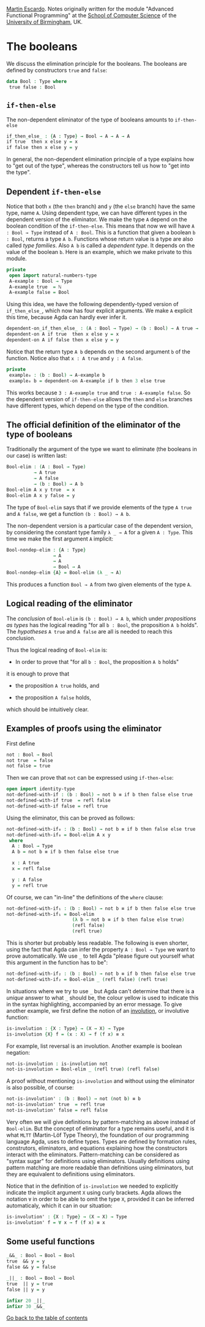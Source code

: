 
[Martin Escardo](Https://www.Cs.Bham.Ac.Uk/~mhe/).
Notes originally written for the module "Advanced Functional Programming"
at the [School of Computer Science](https://www.birmingham.ac.uk/schools/computer-science/index.aspx) of the [University of Birmingham](https://www.birmingham.ac.uk/index.aspx), UK.


<!--
```agda
{-# OPTIONS --without-K --safe #-}

module Bool where

open import general-notation
open import natural-numbers-type
```
-->
# The booleans

We discuss the elimination principle for the booleans. The booleans
are defined by constructors `true` and `false`:
```agda
data Bool : Type where
 true false : Bool
```
## `if-then-else`

The non-dependent eliminator of the type of booleans amounts to `if-then-else`
```agda
if_then_else_ : {A : Type} → Bool → A → A → A
if true  then x else y = x
if false then x else y = y
```
In general, the non-dependent elimination principle of a type explains how to "get out of the type", whereas the constructors tell us how to "get into the type".

## Dependent `if-then-else`

Notice that both `x` (the `then` branch) and `y` (the `else` branch) have the same type, name `A`. Using dependent type, we can have different types in the dependent version of the eliminator. We make the type `A` depend on the boolean condition of the `if-then-else`. This means that now we will have `A : Bool → Type` instead of `A : Bool`. This is a function that given a boolean `b : Bool`, returns a type `A b`. Functions whose return value is a type are also called *type families*. Also `A b` is called a *dependent type*. It depends on the value of the boolean `b`. Here is an example, which we make private to this module.
```agda
private
 open import natural-numbers-type
 A-example : Bool → Type
 A-example true  = ℕ
 A-example false = Bool
```
Using this idea, we have the following dependently-typed version of `if_then_else_`, which now has four explicit arguments. We make `A` explicit this time, because Agda can hardly ever infer it.
```agda
dependent-on_if_then_else_ : (A : Bool → Type) → (b : Bool) → A true → A false → A b
dependent-on A if true  then x else y = x
dependent-on A if false then x else y = y
```
Notice that the return type `A b` depends on the second argument `b` of the function.
Notice also that `x : A true` and `y : A false`.
```agda
private
 example₀ : (b : Bool) → A-example b
 example₀ b = dependent-on A-example if b then 3 else true
```
This works because `3 : A-example true` and `true : A-example false`. So the dependent version of `if-then-else` allows the `then` and `else` branches have different types, which depend on the type of the condition.

## The official definition of the eliminator of the type of booleans

Traditionally the argument of the type we want to eliminate (the booleans in our case) is written last:
```agda
Bool-elim : (A : Bool → Type)
          → A true
          → A false
          → (b : Bool) → A b
Bool-elim A x y true  = x
Bool-elim A x y false = y
```
The type of `Bool-elim` says that if we provide elements of the type `A true` and `A false`, we get a function `(b : Bool) → A b`.

The non-dependent version is a particular case of the dependent version, by considering the constant type family `λ _ → A` for a given `A : Type`. This time we make the first argument `A` implicit:
```agda
Bool-nondep-elim : {A : Type}
                 → A
                 → A
                 → Bool → A
Bool-nondep-elim {A} = Bool-elim (λ _ → A)
```
This produces a function `Bool → A` from two given elements of the type `A`.

## Logical reading of the eliminator

The *conclusion* of `Bool-elim` is `(b : Bool) → A b`, which under *propositions as types* has the logical reading "for all `b : Bool`, the proposition `A b` holds". The *hypotheses* `A true` and `A false` are all is needed to reach this conclusion.

Thus the logical reading of `Bool-elim` is:

 * In order to prove that "for all `b : Bool`, the proposition `A b` holds"

it is enough to prove that

 * the proposition `A true` holds, and

 * the proposition `A false` holds,

which should be intuitively clear.

## Examples of proofs using the eliminator

First define
```agda
not : Bool → Bool
not true  = false
not false = true
```
Then we can prove that `not` can be expressed using `if-then-else`:
```agda
open import identity-type
not-defined-with-if : (b : Bool) → not b ≡ if b then false else true
not-defined-with-if true  = refl false
not-defined-with-if false = refl true
```
Using the eliminator, this can be proved as follows:
```agda
not-defined-with-if₀ : (b : Bool) → not b ≡ if b then false else true
not-defined-with-if₀ = Bool-elim A x y
 where
  A : Bool → Type
  A b = not b ≡ if b then false else true

  x : A true
  x = refl false

  y : A false
  y = refl true
```
Of course, we can "in-line" the definitions of the `where` clause:
```agda
not-defined-with-if₁ : (b : Bool) → not b ≡ if b then false else true
not-defined-with-if₁ = Bool-elim
                        (λ b → not b ≡ if b then false else true)
                        (refl false)
                        (refl true)
```
This is shorter but probably less readable. The following is even shorter, using the fact that Agda can infer the property `A : Bool → Type` we want to prove automatically. We use `_` to tell Agda "please figure out yourself what this argument in the function has to be":
```agda
not-defined-with-if₂ : (b : Bool) → not b ≡ if b then false else true
not-defined-with-if₂ = Bool-elim _ (refl false) (refl true)
```
In situations where we try to use `_` but Agda can't determine that there is a *unique* answer to what `_` should be, the colour yellow is used to indicate this in the syntax highlighting, accompanied by an error message. To give another example, we first define the notion of an [involution](https://en.wikipedia.org/wiki/Involution_(mathematics)), or involutive function:
```agda
is-involution : {X : Type} → (X → X) → Type
is-involution {X} f = (x : X) → f (f x) ≡ x
```
For example, list reversal is an involution. Another example is boolean negation:
```agda
not-is-involution : is-involution not
not-is-involution = Bool-elim _ (refl true) (refl false)
```
A proof without mentioning `is-involution` and without using the eliminator is also possible, of course:
```agda
not-is-involution' : (b : Bool) → not (not b) ≡ b
not-is-involution' true  = refl true
not-is-involution' false = refl false
```
Very often we will give definitions by pattern-matching as above instead of
`Bool-elim`. But the concept of eliminator for a type remains useful, and it is what `MLTT` (Martin-Löf Type Theory), the foundation of our programming language Agda, uses to define types. Types are defined by formation rules, construtors, eliminators, and equations explaining how the constructors interact with the eliminators. Pattern-matching can be considered as "syntax sugar" for definitions using eliminators. Usually definitions using pattern matching are more readable than definitions using eliminators, but they are equivalent to definitions using eliminators.

Notice that in the definition of `is-involution` we needed to explicitly indicate the implicit argument `X` using curly brackets. Agda allows the notation `∀` in order to be able to omit the type `X`, provided it can be inferred automaticaly, which it can in our situation:
```agda
is-involution' : {X : Type} → (X → X) → Type
is-involution' f = ∀ x → f (f x) ≡ x
```

## Some useful functions

```agda
_&&_ : Bool → Bool → Bool
true  && y = y
false && y = false

_||_ : Bool → Bool → Bool
true  || y = true
false || y = y

infixr 20 _||_
infixr 30 _&&_
```

[Go back to the table of contents](https://martinescardo.github.io/HoTTEST-Summer-School/)
